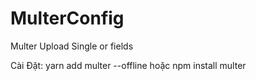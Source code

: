 # MulterConfig
Multer Upload Single or fields 

Cài Đặt:
  yarn add multer --offline
hoặc
  npm install multer

